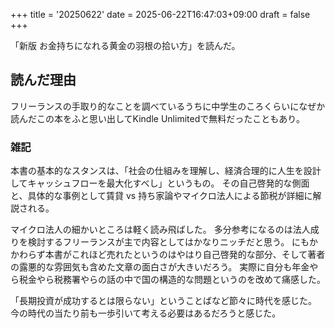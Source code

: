 +++
title = '20250622'
date = 2025-06-22T16:47:03+09:00
draft = false
+++

「新版 お金持ちになれる黄金の羽根の拾い方」を読んだ。

## 読んだ理由
フリーランスの手取り的なことを調べているうちに中学生のころくらいになぜか読んだこの本をふと思い出してKindle Unlimitedで無料だったこともあり。

### 雑記
本書の基本的なスタンスは、「社会の仕組みを理解し、経済合理的に人生を設計してキャッシュフローを最大化すべし」というもの。
その自己啓発的な側面と、具体的な事例として賃貸 vs 持ち家論やマイクロ法人による節税が詳細に解説される。

マイクロ法人の細かいところは軽く読み飛ばした。
多分参考になるのは法人成りを検討するフリーランスが主で内容としてはかなりニッチだと思う。
にもかかわらず本書がこれほど売れたというのはやはり自己啓発的な部分、そして著者の露悪的な雰囲気も含めた文章の面白さが大きいだろう。
実際に自分も年金やら税金やら税務署やらの話の中で国の構造的な問題というのを改めて痛感した。

「長期投資が成功するとは限らない」ということばなど節々に時代を感じた。
今の時代の当たり前も一歩引いて考える必要はあるだろうと感じた。

